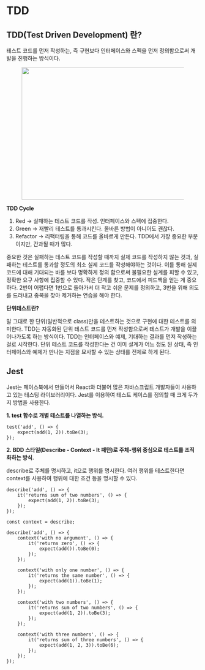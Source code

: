 # TDD

## TDD(Test Driven Development) 란?

테스트 코드를 먼저 작성하는, 즉 구현보다 인터페이스와 스펙을 먼저 정의함으로써 개발을 진행하는 방식이다.

&#x20;

<figure><img src="https://blog.kakaocdn.net/dn/cb2hmO/btsA9O31mlc/9JhAYZo0BCgfCkxu6cXCIK/img.png" alt="" height="346" width="521"><figcaption></figcaption></figure>

**TDD Cycle**

1. Red → 실패하는 테스트 코드를 작성. 인터페이스와 스펙에 집중한다.
2. Green → 재빨리 테스트를 통과시킨다. 올바른 방법이 아니어도 괜찮다.
3. Refactor → 리팩터링을 통해 코드를 올바르게 만든다. TDD에서 가장 중요한 부분이지만, 간과될 때가 많다.

중요한 것은 실패하는 테스트 코드를 작성할 때까지 실제 코드를 작성하지 않는 것과, 실패하는 테스트를 통과할 정도의 최소 실제 코드를 작성해야하는 것이다. 이를 통해 실제 코드에 대해 기대되는 바를 보다 명확하게 정의 함으로써 불필요한 설계를 피할 수 있고, 정확한 요구 사항에 집중할 수 있다. 작은 단계를 찾고, 코드에서 피드백을 얻는 게 중요하다. 2번이 어렵다면 1번으로 돌아가서 더 작고 쉬운 문제를 정의하고, 3번을 위해 의도를 드러내고 중복을 찾아 제거하는 연습을 해야 한다.

&#x20;

**단위테스트란?**

말 그대로 한 단위(일반적으로 class)만을 테스트하는 것으로 구현에 대한 테스트를 의미한다. TDD는 자동화된 단위 테스트 코드를 먼저 작성함으로써 테스트가 개발을 이끌어나가도록 하는 방식이다. TDD는 인터페이스와 예제, 기대하는 결과를 먼저 작성하는 걸로 시작한다. 단위 테스트 코드를 작성한다는 건 이미 설계가 어느 정도 된 상태, 즉 인터페이스와 예제가 만나는 지점을 묘사할 수 있는 상태를 전제로 하게 된다.

&#x20;

## Jest

Jest는 페이스북에서 만들어서 React와 더불어 많은 자바스크립트 개발자들이 사용하고 있는 테스팅 라이브러리이다. Jest를 이용하여 테스트 케이스를 정의할 때 크게 두가지 방법을 사용한다.

&#x20;

**1. test 함수로 개별 테스트를 나열하는 방식.**

```
test('add', () => {
	expect(add(1, 2)).toBe(3);
});
```

&#x20;

**2. BDD 스타일(Describe - Context - It 패턴)로 주체-행위 중심으로 테스트를 조직화하는 방식.**

describe로 주체를 명시하고, it으로 행위를 명시한다. 여러 행위를 테스트한다면 context를 사용하여 행위에 대한 조건 등을 명시할 수 있다.

```
describe('add', () => {
	it('returns sum of two numbers', () => {
		expect(add(1, 2)).toBe(3);
	});
});
```

```
const context = describe;

describe('add', () => {
	context('with no argument', () => {
		it('returns zero', () => {
			expect(add()).toBe(0);
		});
	});

	context('with only one number', () => {
		it('returns the same number', () => {
			expect(add(1)).toBe(1);
		});
	});

	context('with two numbers', () => {
		it('returns sum of two numbers', () => {
			expect(add(1, 2)).toBe(3);
		});
	});

	context('with three numbers', () => {
		it('returns sum of three numbers', () => {
			expect(add(1, 2, 3)).toBe(6);
		});
	});
});
```
